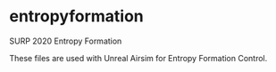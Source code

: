 # entropyformation
SURP 2020 Entropy Formation

These files are used with Unreal Airsim for Entropy Formation Control.
